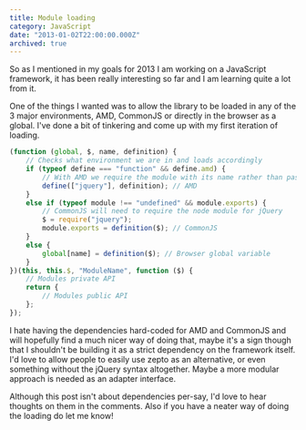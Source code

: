 ```yaml
---
title: Module loading
category: JavaScript
date: "2013-01-02T22:00:00.000Z"
archived: true
---
```


So as I mentioned in my goals for 2013 I am working on a JavaScript framework, it has been really interesting so far and I am learning quite a lot from it.

One of the things I wanted was to allow the library to be loaded in any of the 3 major environments, AMD, CommonJS or directly in the browser as a global. I've done a bit of tinkering and come up with my first iteration of loading.

```js
(function (global, $, name, definition) {
    // Checks what environment we are in and loads accordingly
    if (typeof define === "function" && define.amd) {
        // With AMD we require the module with its name rather than passing the variable directly
        define(["jquery"], definition); // AMD
    }
    else if (typeof module !== "undefined" && module.exports) {
        // CommonJS will need to require the node module for jQuery
        $ = require("jquery");
        module.exports = definition($); // CommonJS
    }
    else {
        global[name] = definition($); // Browser global variable
    }
})(this, this.$, "ModuleName", function ($) {
    // Modules private API
    return {
        // Modules public API
    };
});
```

I hate having the dependencies hard-coded for AMD and CommonJS and will hopefully find a much nicer way of doing that, maybe it's a sign though that I shouldn't be building it as a strict dependency on the framework itself. I'd love to allow people to easily use zepto as an alternative, or even something without the jQuery syntax altogether. Maybe a more modular approach is needed as an adapter interface.

Although this post isn't about dependencies per-say, I'd love to hear thoughts on them in the comments. Also if you have a neater way of doing the loading do let me know!
